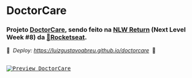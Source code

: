 # DoctorCare
### Projeto [DoctorCare](https://www.figma.com/community/file/1102912263666619803), sendo feito na [NLW Return](https://lp.rocketseat.com.br/nlw-return) (Next Level Week #8) da [:rocket:Rocketseat](https://www.rocketseat.com.br).
 
:construction:  *Deploy: https://luizgustavoabreu.github.io/doctorcare*  :construction:
<br><br>
 
<kbd>[![Preview DoctorCare](https://user-images.githubusercontent.com/72631018/166468425-68833595-f789-416b-a2ff-477b81e06e02.png)](https://luizgustavoabreu.github.io/doctorcare)</kbd>